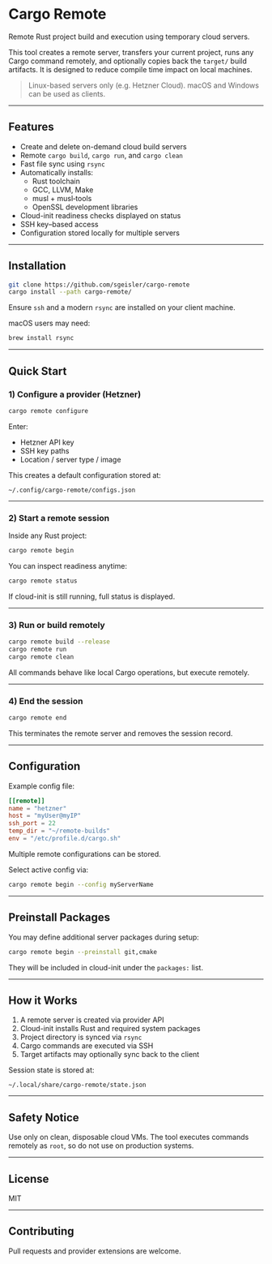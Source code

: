 # Cargo Remote

Remote Rust project build and execution using temporary cloud servers.

This tool creates a remote server, transfers your current project, runs any
Cargo command remotely, and optionally copies back the `target/` build artifacts.
It is designed to reduce compile time impact on local machines.

> Linux-based servers only (e.g. Hetzner Cloud). macOS and Windows can be used
> as clients.

---

## Features

- Create and delete on-demand cloud build servers
- Remote `cargo build`, `cargo run`, and `cargo clean`
- Fast file sync using `rsync`
- Automatically installs:
  - Rust toolchain
  - GCC, LLVM, Make
  - musl + musl‐tools
  - OpenSSL development libraries
- Cloud-init readiness checks displayed on status
- SSH key–based access
- Configuration stored locally for multiple servers

---

## Installation

```bash
git clone https://github.com/sgeisler/cargo-remote
cargo install --path cargo-remote/
```

Ensure `ssh` and a modern `rsync` are installed on your client machine.

macOS users may need:

```bash
brew install rsync
```

---

## Quick Start

### 1) Configure a provider (Hetzner)

```bash
cargo remote configure
```

Enter:

- Hetzner API key
- SSH key paths
- Location / server type / image

This creates a default configuration stored at:

```
~/.config/cargo-remote/configs.json
```

---

### 2) Start a remote session

Inside any Rust project:

```bash
cargo remote begin
```

You can inspect readiness anytime:

```bash
cargo remote status
```

If cloud-init is still running, full status is displayed.

---

### 3) Run or build remotely

```bash
cargo remote build --release
cargo remote run
cargo remote clean
```

All commands behave like local Cargo operations, but execute remotely.

---

### 4) End the session

```bash
cargo remote end
```

This terminates the remote server and removes the session record.

---

## Configuration

Example config file:

```toml
[[remote]]
name = "hetzner"
host = "myUser@myIP"
ssh_port = 22
temp_dir = "~/remote-builds"
env = "/etc/profile.d/cargo.sh"
```

Multiple remote configurations can be stored.

Select active config via:

```bash
cargo remote begin --config myServerName
```

---

## Preinstall Packages

You may define additional server packages during setup:

```bash
cargo remote begin --preinstall git,cmake
```

They will be included in cloud-init under the `packages:` list.

---

## How it Works

1. A remote server is created via provider API
2. Cloud-init installs Rust and required system packages
3. Project directory is synced via `rsync`
4. Cargo commands are executed via SSH
5. Target artifacts may optionally sync back to the client

Session state is stored at:

```
~/.local/share/cargo-remote/state.json
```

---

## Safety Notice

Use only on clean, disposable cloud VMs. The tool executes commands remotely as
`root`, so do not use on production systems.

---

## License

MIT

---

## Contributing

Pull requests and provider extensions are welcome.
